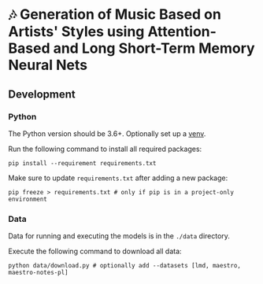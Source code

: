 # 🎶 Generation of Music Based on Artists' Styles using Attention-Based and Long Short-Term Memory Neural Nets

## Development

### Python

The Python version should be 3.6+. Optionally set up
a [venv](https://docs.python.org/3/library/venv.html).

Run the following command to install all required packages:

```shell
pip install --requirement requirements.txt 
```

Make sure to update `requirements.txt` after adding a new package:

```shell
pip freeze > requirements.txt # only if pip is in a project-only environment
```

### Data

Data for running and executing the models is in the `./data` directory.

Execute the following command to download all data:

```shell
python data/download.py # optionally add --datasets [lmd, maestro, maestro-notes-pl]
```
